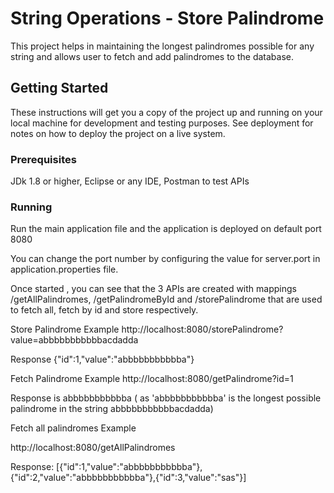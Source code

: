 # String Operations - Store Palindrome

This project helps in maintaining the longest palindromes possible for any string and allows user to fetch and add palindromes to the database.

## Getting Started

These instructions will get you a copy of the project up and running on your local machine for development and testing purposes. See deployment for notes on how to deploy the project on a live system.

### Prerequisites

JDk 1.8 or higher, Eclipse or any IDE, Postman to test APIs

### Running

Run the main application file and the application is deployed on default port 8080

You can change the port number by configuring the value for server.port in application.properties file.

Once started , you can see that the 3 APIs are created with  mappings /getAllPalindromes,
 /getPalindromeById and /storePalindrome 
that are used to fetch all, fetch by id and store respectively.
 
Store Palindrome  Example
 http://localhost:8080/storePalindrome?value=abbbbbbbbbbbacdadda
 
 Response {"id":1,"value":"abbbbbbbbbbba"}
 
 Fetch Palindrome Example
 http://localhost:8080/getPalindrome?id=1  
 
 Response  is abbbbbbbbbbba ( as 'abbbbbbbbbbba' is the longest possible palindrome in the string abbbbbbbbbbbacdadda)

Fetch all palindromes Example

http://localhost:8080/getAllPalindromes

Response: [{"id":1,"value":"abbbbbbbbbbba"},{"id":2,"value":"abbbbbbbbbbba"},{"id":3,"value":"sas"}]
 
 



